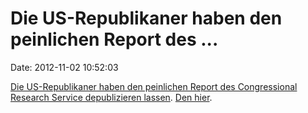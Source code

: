 Die US-Republikaner haben den peinlichen Report des \...
========================================================

Date: 2012-11-02 10:52:03

[Die US-Republikaner haben den peinlichen Report des Congressional
Research Service depublizieren
lassen](http://www.nytimes.com/2012/11/02/business/questions-raised-on-withdrawal-of-congressional-research-services-report-on-tax-rates.html).
[Den hier](/?ts=ae7be487).
